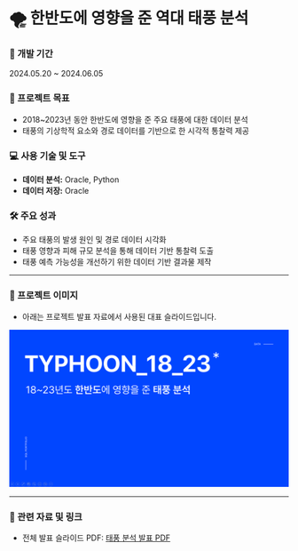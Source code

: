 # 🌪️ 한반도에 영향을 준 역대 태풍 분석

### 📅 개발 기간
2024.05.20 ~ 2024.06.05  

### 📌 프로젝트 목표
- 2018~2023년 동안 한반도에 영향을 준 주요 태풍에 대한 데이터 분석
- 태풍의 기상학적 요소와 경로 데이터를 기반으로 한 시각적 통찰력 제공

### 💻 사용 기술 및 도구
- **데이터 분석:** Oracle, Python  
- **데이터 저장:** Oracle  

### 🛠 주요 성과
- 주요 태풍의 발생 원인 및 경로 데이터 시각화  
- 태풍 영향과 피해 규모 분석을 통해 데이터 기반 통찰력 도출  
- 태풍 예측 가능성을 개선하기 위한 데이터 기반 결과물 제작  

---

### 🌟 프로젝트 이미지
- 아래는 프로젝트 발표 자료에서 사용된 대표 슬라이드입니다.

<img src="./태풍.png" alt="태풍 분석 슬라이드" width="600">

---

### 🔗 관련 자료 및 링크
- 전체 발표 슬라이드 PDF: [태풍 분석 발표 PDF](./태풍_분석.pdf)
